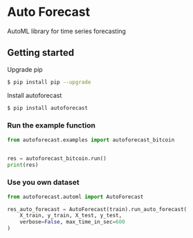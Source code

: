 # Auto Forecast
AutoML library for time series forecasting

## Getting started

Upgrade pip
```bash
$ pip install pip --upgrade
```

Install autoforecast
```bash
$ pip install autoforecast
```


### Run the example function
```python
from autoforecast.examples import autoforecast_bitcoin


res = autoforecast_bitcoin.run()
print(res)
```

### Use you own dataset
```python
from autoforecast.automl import AutoForecast

res_auto_forecast = AutoForecast(train).run_auto_forecast(
    X_train, y_train, X_test, y_test,
    verbose=False, max_time_in_sec=600
)
```
